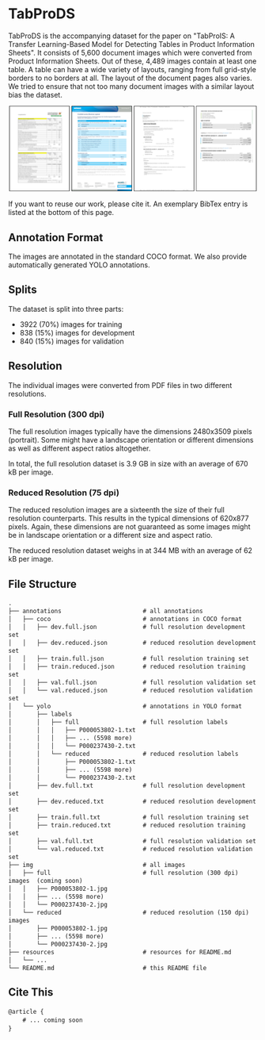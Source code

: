 # TabProDS

TabProDS is the accompanying dataset for the paper on "TabProIS: A Transfer Learning-Based Model for Detecting Tables in Product Information Sheets". It consists of 5,600 document images which were converted from Product Information Sheets. Out of these, 4,489 images contain at least one table. A table can have a wide variety of layouts, ranging from full grid-style borders to no borders at all. The layout of the document pages also varies. We tried to ensure that not too many document images with a similar layout bias the dataset.

![Example documents](/resources/example.png?raw=true "Examples documents")

If you want to reuse our work, please cite it. An exemplary BibTex entry is listed at the bottom of this page.

## Annotation Format

The images are annotated in the standard COCO format. We also provide automatically generated YOLO annotations.

## Splits

The dataset is split into three parts:

- 3922 (70%) images for training
- 838 (15%) images for development
- 840 (15%) images for validation

## Resolution

The individual images were converted from PDF files in two different resolutions.

### Full Resolution (300 dpi)

The full resolution images typically have the dimensions 2480x3509 pixels (portrait). Some might have a landscape orientation or different dimensions as well as different aspect ratios altogether.

In total, the full resolution dataset is 3.9 GB in size with an average of 670 kB per image.

### Reduced Resolution (75 dpi)

The reduced resolution images are a sixteenth the size of their full resolution counterparts. This results in the typical dimensions of 620x877 pixels. Again, these dimensions are not guaranteed as some images might be in landscape orientation or a different size and aspect ratio.

The reduced resolution dataset weighs in at 344 MB with an average of 62 kB per image.

## File Structure

```
.
├── annotations                       # all annotations
│   ├── coco                          # annotations in COCO format
│   │   ├── dev.full.json             # full resolution development set
│   │   ├── dev.reduced.json          # reduced resolution development set
│   │   ├── train.full.json           # full resolution training set
│   │   ├── train.reduced.json        # reduced resolution training set
│   │   ├── val.full.json             # full resolution validation set
│   │   └── val.reduced.json          # reduced resolution validation set
│   └── yolo                          # annotations in YOLO format
│       ├── labels
│       │   ├── full                  # full resolution labels
│       │   │   ├── P000053802-1.txt
│       │   │   ├── ... (5598 more)
│       │   │   └── P000237430-2.txt
│       │   └── reduced               # reduced resolution labels
│       │       ├── P000053802-1.txt
│       │       ├── ... (5598 more)
│       │       └── P000237430-2.txt
│       ├── dev.full.txt              # full resolution development set
│       ├── dev.reduced.txt           # reduced resolution development set
│       ├── train.full.txt            # full resolution training set
│       ├── train.reduced.txt         # reduced resolution training set
│       ├── val.full.txt              # full resolution validation set
│       └── val.reduced.txt           # reduced resolution validation set
├── img                               # all images
│   ├── full                          # full resolution (300 dpi) images  (coming soon)
│   │   ├── P000053802-1.jpg
│   │   ├── ... (5598 more)
│   │   └── P000237430-2.jpg
│   └── reduced                       # reduced resolution (150 dpi) images
│       ├── P000053802-1.jpg
│       ├── ... (5598 more)
│       └── P000237430-2.jpg
├── resources                         # resources for README.md
│   └── ...
└── README.md                         # this README file
```

## Cite This

```tex
@article {
    # ... coming soon
}
```
